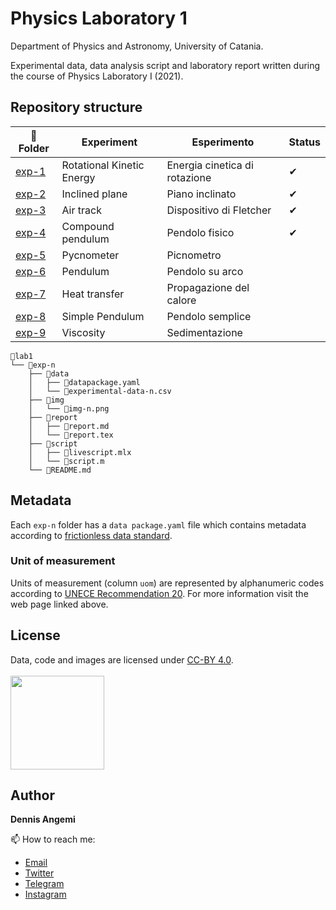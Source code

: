 # Physics Laboratory 1
Department of Physics and Astronomy, University of Catania.

Experimental data, data analysis script and laboratory report written during the course of Physics Laboratory I (2021).

## Repository structure

| 📂 Folder | Experiment                    | Esperimento | Status |
|-----------|-------------------------------|---|---|
| [exp-1](https://github.com/dennisangemi/lab1-dfa/tree/main/exp-1)     | Rotational Kinetic Energy | Energia cinetica di rotazione | ✔ |
| [exp-2](https://github.com/dennisangemi/lab1-dfa/tree/main/exp-2)     | Inclined plane            | Piano inclinato         | ✔ |
| [exp-3](https://github.com/dennisangemi/lab1-dfa/tree/main/exp-3)     | Air track                 | Dispositivo di Fletcher | ✔ |
| [exp-4](https://github.com/dennisangemi/lab1-dfa/tree/main/exp-4)     | Compound pendulum         | Pendolo fisico          | ✔ |
| [exp-5](https://github.com/dennisangemi/lab1-dfa/tree/main/exp-5)     | Pycnometer                | Picnometro              |   |
| [exp-6](https://github.com/dennisangemi/lab1-dfa/tree/main/exp-6)     | Pendulum                  | Pendolo su arco         |   |
| [exp-7](https://github.com/dennisangemi/lab1-dfa/tree/main/exp-7)     | Heat transfer             | Propagazione del calore |   |
| [exp-8](https://github.com/dennisangemi/lab1-dfa/tree/main/exp-8)     | Simple Pendulum           | Pendolo semplice        |   |
| [exp-9](https://github.com/dennisangemi/lab1-dfa/tree/main/exp-9)     | Viscosity                 | Sedimentazione          |   |

```
📂lab1
└── 📂exp-n
    ├── 📂data
    │   ├── 📄datapackage.yaml
    │   └── 📄experimental-data-n.csv
    ├── 📂img
    │   └── 📄img-n.png
    ├── 📂report
    │   ├── 📄report.md
    │   └── 📄report.tex
    ├── 📂script
    │   ├── 📄livescript.mlx
    │   └── 📄script.m
    └── 📄README.md
```

## Metadata
Each `exp-n` folder has a `data package.yaml` file which contains metadata according to [frictionless data standard](https://frictionlessdata.io/standards/#standards-toolkit).

### Unit of measurement
Units of measurement (column `uom`) are represented by alphanumeric codes according to [UNECE Recommendation 20](https://datahub.io/core/unece-units-of-measure). For more information visit the web page linked above.

## License
Data, code and images are licensed under [CC-BY 4.0](https://creativecommons.org/licenses/by/4.0/). <br> <br>
<a href="https://creativecommons.org/licenses/by/4.0/"><img src="https://upload.wikimedia.org/wikipedia/commons/thumb/1/16/CC-BY_icon.svg/640px-CC-BY_icon.svg.png" width="150"/></a>

## Author
**Dennis Angemi**

📫 How to reach me:
  - [Email](mailto:dennisangemi@gmail.com)
  - [Twitter](https://twitter.com/dennisangemi)
  - [Telegram](https://t.me/dennisangemi)
  - [Instagram](http://instagram.com/dennisangemi)
